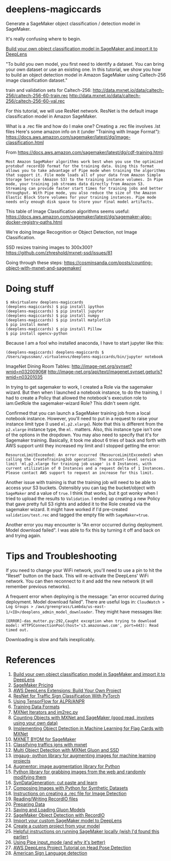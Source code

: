 # deeplens-magiccards

Generate a SageMaker object classification / detection model in SageMaker.

It's really confusing where to begin.

[Build your own object classification model in SageMaker and import it to DeepLens](https://aws.amazon.com/blogs/machine-learning/build-your-own-object-classification-model-in-sagemaker-and-import-it-to-deeplens/)

"To build you own model, you first need to identify a dataset. You can bring your own dataset or use an existing one. In this tutorial, we show you how to build an object detection model in Amazon SageMaker using Caltech-256 image classification dataset."

train and validation sets for Caltech-256:
http://data.mxnet.io/data/caltech-256/caltech-256-60-train.rec
http://data.mxnet.io/data/caltech-256/caltech-256-60-val.rec

For this tutorial, we will use ResNet network. ResNet is the default image classification model in Amazon SageMaker.

What is a .rec file and how do I make one?
Creating a .rec file involves .lst files
Here's some amazon info on it (under "Training with Image Format"):
https://docs.aws.amazon.com/sagemaker/latest/dg/image-classification.html

From https://docs.aws.amazon.com/sagemaker/latest/dg/cdf-training.html:
```
Most Amazon SageMaker algorithms work best when you use the optimized protobuf recordIO format for the training data. Using this format allows you to take advantage of Pipe mode when training the algorithms that support it. File mode loads all of your data from Amazon Simple Storage Service (Amazon S3) to the training instance volumes. In Pipe mode, your training job streams data directly from Amazon S3. Streaming can provide faster start times for training jobs and better throughput. With Pipe mode, you also reduce the size of the Amazon Elastic Block Store volumes for your training instances. Pipe mode needs only enough disk space to store your final model artifacts.
```

This table of Image Classification algorithms seems useful:
https://docs.aws.amazon.com/sagemaker/latest/dg/sagemaker-algo-docker-registry-paths.html

We're doing Image Recognition or Object Detection, not Image Classification.

SSD resizes training images to 300x300?
https://github.com/zhreshold/mxnet-ssd/issues/81

Going through these steps: https://cosminsanda.com/posts/counting-object-with-mxnet-and-sagemaker/

# Doing stuff

```
$ mkvirtualenv deeplens-magiccards
(deeplens-magiccards) $ pip install ipython
(deeplens-magiccards) $ pip install jupyter
(deeplens-magiccards) $ pip install numpy
(deeplens-magiccards) $ pip install matplotlib
$ pip install mxnet
(deeplens-magiccards) $ pip install Pillow
$ pip install opencv-python
```
Because I am a fool who installed anaconda, I have to start jupyter like this:
```
(deeplens-magiccards) deeplens-magiccards $ /Users/agussman/.virtualenvs/deeplens-magiccards/bin/jupyter notebook
```

ImageNet Dining Room Tables:
http://image-net.org/synset?wnid=n03200906#
http://image-net.org/api/text/imagenet.synset.geturls?wnid=n03201035


In trying to get sagemaker to work, I created a Role via the sagemaker wizard. But then when I launched a notebook instance, to do the training, I had to create a Policy that allowed the notebook's execution role to iam:GetRole the sagemaker-wizard Role? This didn't seem right.

Confirmed that you can launch a SageMaker training job from a local notebook instance. However, you'll need to put in a request to raise your instance limit type (I used `ml.p2.xlarge`). Note that this is different from the `p2.xlarge` instance type, the `ml.` matters. Also, this instance type isn't one of the options in the dropdown. You may also need to specify that it's for Sagemaker training. Basically, it took me about 6 tries of back and forth with AWS support until they increased my limit and I stopped getting the error:
```
ResourceLimitExceeded: An error occurred (ResourceLimitExceeded) when calling the CreateTrainingJob operation: The account-level service limit 'ml.p2.xlarge for training job usage' is 0 Instances, with current utilization of 0 Instances and a request delta of 1 Instances. Please contact AWS support to request an increase for this limit.
```

Another issue with training is that the training job will need to be able to access your S3 buckets. Ostensibly you can tag the bucket/object with `SageMaker` and a value of `true`. I think that works, but it got wonky when I tried to upload the results to `Validation`. I ended up creating a new Policy that gave pretty full S3 rights and added it to the Role created via the sagemaker wizard. It might have worked if I'd pre-created `validation/test.rec` and tagged the empty file with `SageMaker=true`.



Another error you may encounter is "An error occurred during deployment. Model download failed". I was able to fix this by turning it off and back on and trying again.


# Tips and Troubleshooting

If you need to change your WiFi network, you'll need to use a pin to hit the "Reset" button on the back. This will re-activate the DeepLens' WiFi network. You can then reconnect to it and add the new network (it will remember previous networks).

A frequent error when deploying is the message: "an error occurred during deployment. Model download failed". There are useful logs in:
`CloudWatch > Log Groups > /aws/greengrass/Lambda/us-east-1/<ID>/deeplens_admin_model_downloader`. They might have messages like:

`[ERROR]-das_mutter.py:292,Caught exception when trying to download model: HTTPSConnectionPool(host='s3.amazonaws.com', port=443): Read timed out.`

Downloading is slow and fails inexplicably. 



# References
1) [Build your own object classification model in SageMaker and import it to DeepLens](https://aws.amazon.com/blogs/machine-learning/build-your-own-object-classification-model-in-sagemaker-and-import-it-to-deeplens/)
2) [SageMaker Pricing](https://aws.amazon.com/sagemaker/pricing/)
3) [AWS DeepLens Extensions: Build Your Own Project](https://aws.amazon.com/blogs/machine-learning/aws-deeplens-extensions-build-your-own-project/)
4) [ResNet for Traffic Sign Classification With PyTorch](https://towardsdatascience.com/resnet-for-traffic-sign-classification-with-pytorch-5883a97bbaa3)
5) [Using TensorFlow for ALPR/ANPR](https://matthewearl.github.io/2016/05/06/cnn-anpr/)
6) [Training Data Formats](https://docs.aws.amazon.com/sagemaker/latest/dg/cdf-training.html)
7) [MXNet Iterators and im2rec.py](https://mxnet.incubator.apache.org/tutorials/basic/data.html?highlight=im2rec)
8) [Counting Objects with MXNet and SageMaker (good read, involves using your own data)](https://cosminsanda.com/posts/counting-object-with-mxnet-and-sagemaker/)
9) [Implementing Object Detection in Machine Learning for Flag Cards with MXNet](https://medium.com/ymedialabs-innovation/implementing-object-detection-in-machine-learning-for-flag-cards-with-mxnet-6bc276bb0b14)
10) [MXNET BYOM for SageMaker](https://github.com/awslabs/amazon-sagemaker-examples/blob/master/advanced_functionality/mxnet_mnist_byom/mxnet_mnist.ipynb)
11) [Classifying traffics igns with mxnet](https://www.oreilly.com/ideas/classifying-traffic-signs-with-mxnet-an-introduction-to-computer-vision-with-neural-networks)
12) [Multi Object Detection with MXNet Gluon and SSD](https://gluon.mxnet.io/chapter08_computer-vision/object-detection.html)
13) [imgaug- python library for augmenting images for machine learning projects](https://github.com/aleju/imgaug)
14) [Augmentor: image augmentation library for Python](https://github.com/mdbloice/Augmentor)
14) [Python library for grabbing images from the web and randomly modifying them](https://github.com/tomahim/py-image-dataset-generator)
15) [SynDataGeneration: cut paste and learn](https://github.com/debidatta/syndata-generation)
16) [Composing Images with Python for Synthetic Datasets](https://www.immersivelimit.com/tutorials/composing-images-with-python-for-synthetic-datasets)
17) [Instructions on creating a .rec file for Image Detection](https://mxnet.incubator.apache.org/versions/master/api/python/image/image.html)
18) [Reading/Writing RecordIO files](https://mxnet.incubator.apache.org/tutorials/basic/data.html)
19) [Preparing Data](https://mxnet.incubator.apache.org/faq/finetune.html)
20) [Saving and Loading Gluon Models](https://mxnet.incubator.apache.org/tutorials/gluon/save_load_params.html)
21) [SageMaker Object Detection with RecordIO](https://github.com/awslabs/amazon-sagemaker-examples/blob/master/introduction_to_amazon_algorithms/object_detection_pascalvoc_coco/object_detection_recordio_format.ipynb)
22) [Import your custom SageMaker model to DeepLens](https://docs.aws.amazon.com/deeplens/latest/dg/deeplens-import-from-sagemaker.html)
23) [Create a custom project from your model](https://docs.aws.amazon.com/deeplens/latest/dg/deeplens-create-custom-project.html)
24) [Helpful instructions on running SageMaker locally (wish I'd found this earlier)](https://medium.com/akeneo-labs/machine-learning-workflow-with-sagemaker-b83b293337ff)
25) [Using Pipe input_mode (and why it's better)](https://aws.amazon.com/blogs/machine-learning/using-pipe-input-mode-for-amazon-sagemaker-algorithms/)
26) [AWS DeepLens Project Tutorial on Head Pose Detection](https://docs.aws.amazon.com/deeplens/latest/dg/deeplens-project-tutorials.html)
27) [American Sign Language detection](https://github.com/bmeudre/deeplens-asl)